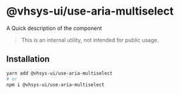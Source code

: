 # @vhsys-ui/use-aria-multiselect

A Quick description of the component

> This is an internal utility, not intended for public usage.

## Installation

```sh
yarn add @vhsys-ui/use-aria-multiselect
# or
npm i @vhsys-ui/use-aria-multiselect
```
